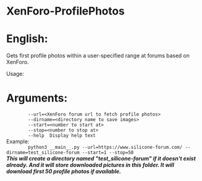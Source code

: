 # XenForo-ProfilePhotos

# English:
Gets first profile photos within a user-specified range at forums based on XenForo.

Usage:
#  Arguments:
`        --url=<XenForo forum url to fetch profile photos>`\
`        --dirname=<directory name to save images>`\
`        --start=<number to start at>`\
`        --stop=<number to stop at>`\
`        --help  Display help text`\
  Example:\
`        python3 __main__.py --url=https://www.silicone-forum.com/ --dirname=test_silicone-forum --start=1 --stop=50`\
    ***This will create a directory named "test_silicone-forum" if it doesn't exist already. And it will store downloaded pictures in this folder. It will download first 50        profile photos if available.*** 
